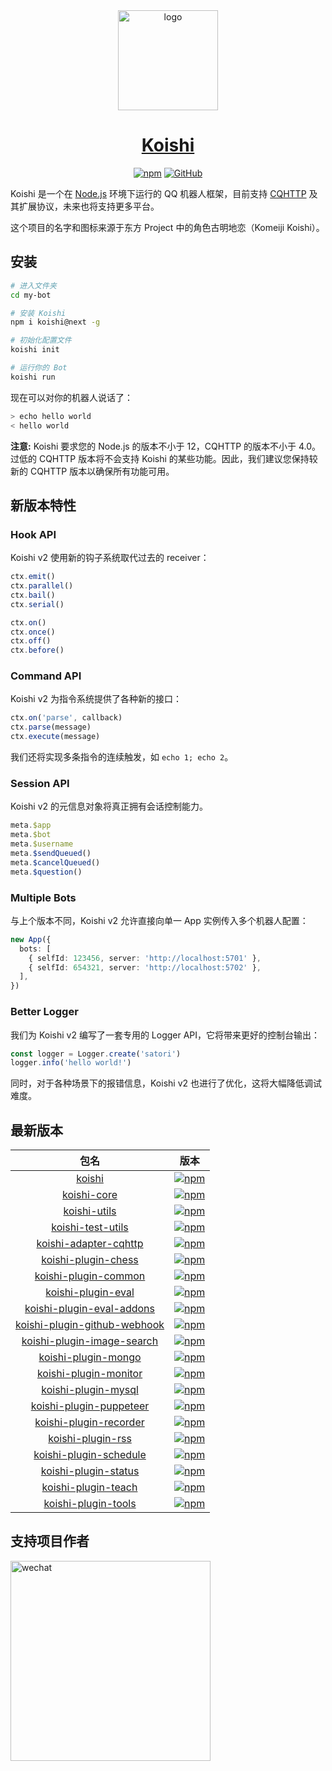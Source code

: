 <div align="center">
  <a href="https://koishi.js.org/" target="_blank">
    <img width="160" src="https://koishi.js.org/koishi.png" alt="logo">
  </a>
  <h1 id="koishi"><a href="https://koishi.js.org/" target="_blank">Koishi</a></h1>

[![npm](https://img.shields.io/npm/v/koishi/next?style=flat-square)](https://www.npmjs.com/package/koishi)
[![GitHub](https://img.shields.io/github/license/koishijs/koishi?style=flat-square)](https://github.com/koishijs/koishi/blob/master/LICENSE)

</div>

Koishi 是一个在 [Node.js](https://nodejs.org/) 环境下运行的 QQ 机器人框架，目前支持 [CQHTTP](https://cqhttp.cc) 及其扩展协议，未来也将支持更多平台。

这个项目的名字和图标来源于东方 Project 中的角色古明地恋（Komeiji Koishi）。

## 安装

```sh
# 进入文件夹
cd my-bot

# 安装 Koishi
npm i koishi@next -g

# 初始化配置文件
koishi init

# 运行你的 Bot
koishi run
```

现在可以对你的机器人说话了：

```sh
> echo hello world
< hello world
```

**注意:** Koishi 要求您的 Node.js 的版本不小于 12，CQHTTP 的版本不小于 4.0。过低的 CQHTTP 版本将不会支持 Koishi 的某些功能。因此，我们建议您保持较新的 CQHTTP 版本以确保所有功能可用。

## 新版本特性

### Hook API

Koishi v2 使用新的钩子系统取代过去的 receiver：

```ts
ctx.emit()
ctx.parallel()
ctx.bail()
ctx.serial()

ctx.on()
ctx.once()
ctx.off()
ctx.before()
```

### Command API

Koishi v2 为指令系统提供了各种新的接口：

```ts
ctx.on('parse', callback)
ctx.parse(message)
ctx.execute(message)
```

我们还将实现多条指令的连续触发，如 `echo 1; echo 2`。

### Session API

Koishi v2 的元信息对象将真正拥有会话控制能力。

```ts
meta.$app
meta.$bot
meta.$username
meta.$sendQueued()
meta.$cancelQueued()
meta.$question()
```

### Multiple Bots

与上个版本不同，Koishi v2 允许直接向单一 App 实例传入多个机器人配置：

```ts
new App({
  bots: [
    { selfId: 123456, server: 'http://localhost:5701' },
    { selfId: 654321, server: 'http://localhost:5702' },
  ],
})
```

### Better Logger

我们为 Koishi v2 编写了一套专用的 Logger API，它将带来更好的控制台输出：

```ts
const logger = Logger.create('satori')
logger.info('hello world!')
```

同时，对于各种场景下的报错信息，Koishi v2 也进行了优化，这将大幅降低调试难度。

## 最新版本

| 包名 | 版本 |
|:-:|:-:|
| [koishi](https://github.com/koishijs/koishi/tree/master/packages/koishi) | [![npm](https://img.shields.io/npm/v/koishi/next?style=flat-square)](https://www.npmjs.com/package/koishi) |
| [koishi-core](https://github.com/koishijs/koishi/tree/master/packages/koishi-core) | [![npm](https://img.shields.io/npm/v/koishi-core/next?style=flat-square)](https://www.npmjs.com/package/koishi-core) |
| [koishi-utils](https://github.com/koishijs/koishi/tree/master/packages/koishi-utils) | [![npm](https://img.shields.io/npm/v/koishi-utils?style=flat-square)](https://www.npmjs.com/package/koishi-utils) |
| [koishi-test-utils](https://github.com/koishijs/koishi/tree/master/packages/test-utils) | [![npm](https://img.shields.io/npm/v/koishi-test-utils/next?style=flat-square)](https://www.npmjs.com/package/koishi-test-utils) |
| [koishi-adapter-cqhttp](https://github.com/koishijs/koishi/tree/master/packages/adapter-cqhttp) | [![npm](https://img.shields.io/npm/v/koishi-adapter-cqhttp/next?style=flat-square)](https://www.npmjs.com/package/koishi-adapter-cqhttp) |
| [koishi-plugin-chess](https://github.com/koishijs/koishi/tree/master/packages/plugin-chess) | [![npm](https://img.shields.io/npm/v/koishi-plugin-chess/next?style=flat-square)](https://www.npmjs.com/package/koishi-plugin-chess) |
| [koishi-plugin-common](https://github.com/koishijs/koishi/tree/master/packages/plugin-common) | [![npm](https://img.shields.io/npm/v/koishi-plugin-common/next?style=flat-square)](https://www.npmjs.com/package/koishi-plugin-common) |
| [koishi-plugin-eval](https://github.com/koishijs/koishi/tree/master/packages/plugin-eval) | [![npm](https://img.shields.io/npm/v/koishi-plugin-eval/next?style=flat-square)](https://www.npmjs.com/package/koishi-plugin-eval) |
| [koishi-plugin-eval-addons](https://github.com/koishijs/koishi/tree/master/packages/plugin-eval-addons) | [![npm](https://img.shields.io/npm/v/koishi-plugin-eval-addons/next?style=flat-square)](https://www.npmjs.com/package/koishi-plugin-eval-addons) |
| [koishi-plugin-github-webhook](https://github.com/koishijs/koishi/tree/master/packages/plugin-github-webhook) | [![npm](https://img.shields.io/npm/v/koishi-plugin-github-webhook/next?style=flat-square)](https://www.npmjs.com/package/koishi-plugin-github-webhook) |
| [koishi-plugin-image-search](https://github.com/koishijs/koishi/tree/master/packages/plugin-image-search) | [![npm](https://img.shields.io/npm/v/koishi-plugin-image-search/next?style=flat-square)](https://www.npmjs.com/package/koishi-plugin-image-search) |
| [koishi-plugin-mongo](https://github.com/koishijs/koishi/tree/master/packages/plugin-mongo) | [![npm](https://img.shields.io/npm/v/koishi-plugin-mongo/next?style=flat-square)](https://www.npmjs.com/package/koishi-plugin-mongo) |
| [koishi-plugin-monitor](https://github.com/koishijs/koishi/tree/master/packages/plugin-monitor) | [![npm](https://img.shields.io/npm/v/koishi-plugin-monitor/next?style=flat-square)](https://www.npmjs.com/package/koishi-plugin-monitor) |
| [koishi-plugin-mysql](https://github.com/koishijs/koishi/tree/master/packages/plugin-mysql) | [![npm](https://img.shields.io/npm/v/koishi-plugin-mysql/next?style=flat-square)](https://www.npmjs.com/package/koishi-plugin-mysql) |
| [koishi-plugin-puppeteer](https://github.com/koishijs/koishi/tree/master/packages/plugin-puppeteer) | [![npm](https://img.shields.io/npm/v/koishi-plugin-puppeteer/next?style=flat-square)](https://www.npmjs.com/package/koishi-plugin-puppeteer) |
| [koishi-plugin-recorder](https://github.com/koishijs/koishi/tree/master/packages/plugin-recorder) | [![npm](https://img.shields.io/npm/v/koishi-plugin-recorder/next?style=flat-square)](https://www.npmjs.com/package/koishi-plugin-recorder) |
| [koishi-plugin-rss](https://github.com/koishijs/koishi/tree/master/packages/plugin-rss) | [![npm](https://img.shields.io/npm/v/koishi-plugin-rss/next?style=flat-square)](https://www.npmjs.com/package/koishi-plugin-rss) |
| [koishi-plugin-schedule](https://github.com/koishijs/koishi/tree/master/packages/plugin-schedule) | [![npm](https://img.shields.io/npm/v/koishi-plugin-schedule/next?style=flat-square)](https://www.npmjs.com/package/koishi-plugin-schedule) |
| [koishi-plugin-status](https://github.com/koishijs/koishi/tree/master/packages/plugin-status) | [![npm](https://img.shields.io/npm/v/koishi-plugin-status/next?style=flat-square)](https://www.npmjs.com/package/koishi-plugin-status) |
| [koishi-plugin-teach](https://github.com/koishijs/koishi/tree/master/packages/plugin-teach) | [![npm](https://img.shields.io/npm/v/koishi-plugin-teach/next?style=flat-square)](https://www.npmjs.com/package/koishi-plugin-teach) |
| [koishi-plugin-tools](https://github.com/koishijs/koishi/tree/master/packages/plugin-tools) | [![npm](https://img.shields.io/npm/v/koishi-plugin-tools/next?style=flat-square)](https://www.npmjs.com/package/koishi-plugin-tools) |

## 支持项目作者

<img src="./.github/wechat.png" alt="wechat" width="320">
